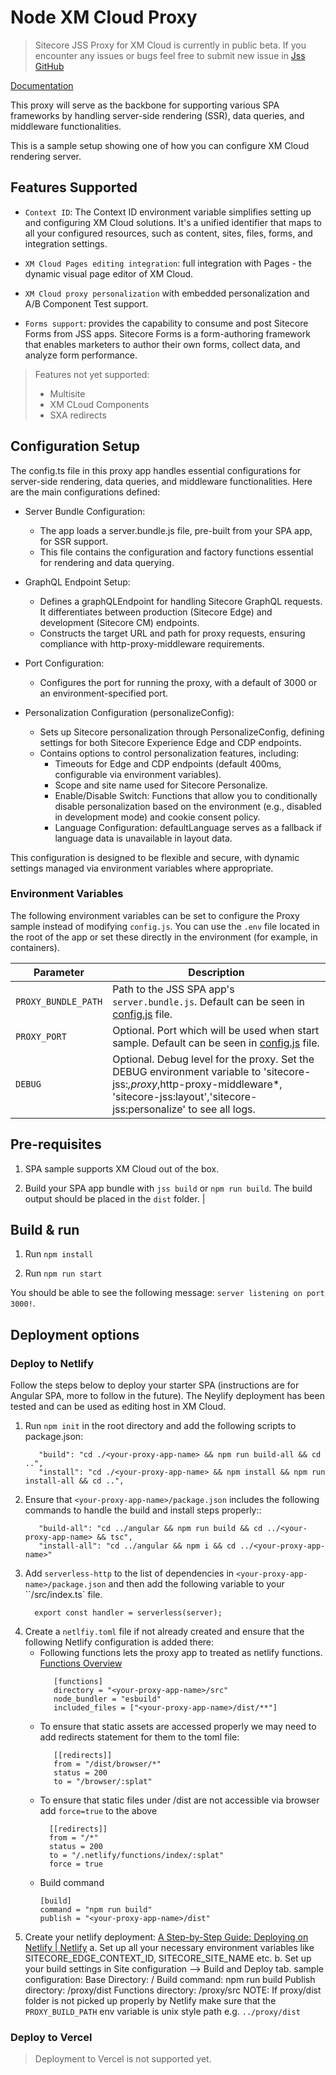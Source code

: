 # Node XM Cloud Proxy

> Sitecore JSS Proxy for XM Cloud is currently in public beta.
> If you encounter any issues or bugs feel free to submit new issue in [Jss GitHub](https://github.com/Sitecore/jss)

[Documentation](TODO)

This proxy will serve as the backbone for supporting various SPA frameworks by handling server-side rendering (SSR), data queries, and middleware functionalities.

This is a sample setup showing one of how you can configure XM Cloud rendering server.

## Features Supported

- `Context ID`: The Context ID environment variable simplifies setting up and configuring XM Cloud solutions. It's a unified identifier that maps to all your configured resources, such as content, sites, files, forms, and integration settings.

- `XM Cloud Pages editing integration`: full integration with Pages - the dynamic visual page editor of XM Cloud.

- `XM Cloud proxy personalization` with embedded personalization and A/B Component Test support.

- `Forms support`: provides the capability to consume and post Sitecore Forms from JSS apps. Sitecore Forms is a form-authoring framework that enables marketers to author their own forms, collect data, and analyze form performance.

> Features not yet supported:
> - Multisite
> - XM CLoud Components
> - SXA redirects

## Configuration Setup

The config.ts file in this proxy app handles essential configurations for server-side rendering, data queries, and middleware functionalities. Here are the main configurations defined:

- Server Bundle Configuration:

  - The app loads a server.bundle.js file, pre-built from your SPA app, for SSR support.
  - This file contains the configuration and factory functions essential for rendering and data querying.

- GraphQL Endpoint Setup:

  - Defines a graphQLEndpoint for handling Sitecore GraphQL requests. It differentiates between production (Sitecore Edge) and development (Sitecore CM) endpoints.
  - Constructs the target URL and path for proxy requests, ensuring compliance with http-proxy-middleware requirements.

- Port Configuration:

  - Configures the port for running the proxy, with a default of 3000 or an environment-specified port.

- Personalization Configuration (personalizeConfig):

  - Sets up Sitecore personalization through PersonalizeConfig, defining settings for both Sitecore Experience Edge and CDP endpoints.
  - Contains options to control personalization features, including:
    - Timeouts for Edge and CDP endpoints (default 400ms, configurable via environment variables).
    - Scope and site name used for Sitecore Personalize.
    - Enable/Disable Switch: Functions that allow you to conditionally disable personalization based on the environment (e.g., disabled in development mode) and cookie consent policy.
    - Language Configuration: defaultLanguage serves as a fallback if language data is unavailable in layout data.

This configuration is designed to be flexible and secure, with dynamic settings managed via environment variables where appropriate.

### Environment Variables

The following environment variables can be set to configure the Proxy sample instead of modifying `config.js`. You can use the `.env` file located in the root of the app or set these directly in the environment (for example, in containers).

| Parameter           | Description                                                                                                                                                                                  |
| ------------------- | -------------------------------------------------------------------------------------------------------------------------------------------------------------------------------------------- |
| `PROXY_BUNDLE_PATH` | Path to the JSS SPA app's `server.bundle.js`. Default can be seen in [config.js](./config.js) file.                                                                                          |
| `PROXY_PORT`        | Optional. Port which will be used when start sample. Default can be seen in [config.js](./config.js) file.                                                                                   |
| `DEBUG`             | Optional. Debug level for the proxy. Set the DEBUG environment variable to 'sitecore-jss:_,proxy_,http-proxy-middleware\*, 'sitecore-jss:layout','sitecore-jss:personalize' to see all logs. |

## Pre-requisites

1. SPA sample supports XM Cloud out of the box.

2. Build your SPA app bundle with `jss build` or `npm run build`. The build output should be placed in the `dist` folder. |

## Build & run

1. Run `npm install`

2. Run `npm run start`

You should be able to see the following message:
`server listening on port 3000!`.

## Deployment options

### Deploy to Netlify

Follow the steps below to deploy your starter SPA (instructions are for Angular SPA, more to follow in the future). The Neylify deployment has been tested and can be used as editing host in XM Cloud.

1. Run `npm init` in the root directory and add the following scripts to package.json:
   ```
      "build": "cd ./<your-proxy-app-name> && npm run build-all && cd ..",
      "install": "cd ./<your-proxy-app-name> && npm install && npm run install-all && cd ..",
   ```
2. Ensure that `<your-proxy-app-name>/package.json` includes the following commands to handle the build and install steps properly::
   ```
      "build-all": "cd ../angular && npm run build && cd ../<your-proxy-app-name> && tsc",
      "install-all": "cd ../angular && npm i && cd ../<your-proxy-app-name>"
   ```
3. Add `serverless-http` to the list of dependencies in `<your-proxy-app-name>/package.json` and then add the following variable to your ``<your-proxy-app-name>/src/index.ts` file.
    ```
      export const handler = serverless(server);
    ```
4. Create a `netlfiy.toml` file if not already created and ensure that the following Netlify configuration is added there:
   - Following functions lets the proxy app to treated as netlify functions. [Functions Overview](https://docs.netlify.com/functions/overview/)
     ```
        [functions]
        directory = "<your-proxy-app-name>/src"
        node_bundler = "esbuild"
        included_files = ["<your-proxy-app-name>/dist/**"]
     ```
   - To ensure that static assets are accessed properly we may need to add redirects statement for them to the toml file:
     ```
        [[redirects]]
        from = "/dist/browser/*"
        status = 200
        to = "/browser/:splat"
     ```
   - To ensure that static files under /dist are not accessible via browser add `force=true` to the above
     ```
       [[redirects]]
       from = "/*"
       status = 200
       to = "/.netlify/functions/index/:splat"
       force = true
     ```
   - Build command
     ```
     [build]
     command = "npm run build"
     publish = "<your-proxy-app-name>/dist"
     ```
5. Create your netlify deployment: [A Step-by-Step Guide: Deploying on Netlify | Netlify](https://www.netlify.com/blog/2016/09/29/a-step-by-step-guide-deploying-on-netlify/)
   a. Set up all your necessary environment variables like SITECORE_EDGE_CONTEXT_ID, SITECORE_SITE_NAME etc.
   b. Set up your build settings in Site configuration --> Build and Deploy tab.
      sample configuration:
        Base Directory: /
        Build command: npm run build
        Publish directory: /proxy/dist
        Functions directory: /proxy/src
   NOTE: If proxy/dist folder is not picked up properly by Netlify make sure that the `PROXY_BUILD_PATH` env variable is unix style path e.g. `../proxy/dist`

### Deploy to Vercel

> Deployment to Vercel is not supported yet.
